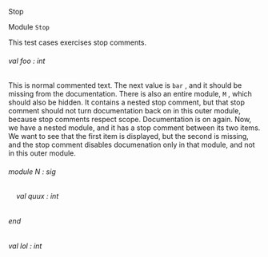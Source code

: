 Stop

Module  `` Stop `` 

This test cases exercises stop comments.
###### val foo : int

This is normal commented text.
The next value is  `` bar `` , and it should be missing from the documentation. There is also an entire module,  `` M `` , which should also be hidden. It contains a nested stop comment, but that stop comment should not turn documentation back on in this outer module, because stop comments respect scope.
Documentation is on again.
Now, we have a nested module, and it has a stop comment between its two items. We want to see that the first item is displayed, but the second is missing, and the stop comment disables documenation only in that module, and not in this outer module.
###### module N : sig

######     val quux : int


###### end

###### val lol : int

